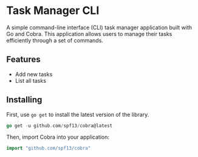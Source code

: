 # Task Manager CLI

A simple command-line interface (CLI) task manager application built with Go and Cobra. This application allows users to manage their tasks efficiently through a set of commands.

## Features

- Add new tasks
- List all tasks


## Installing
First, use `go get` to install the latest version of the library.

```go
go get -u github.com/spf13/cobra@latest
```
Then, import Cobra into your application:

```go
import "github.com/spf13/cobra"
```